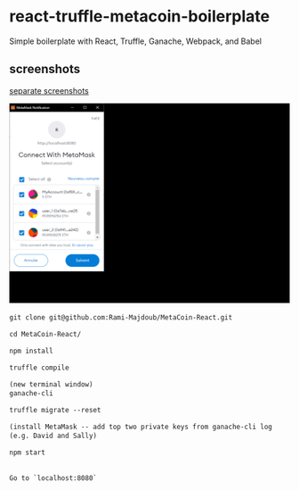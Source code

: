# react-truffle-metacoin-boilerplate
Simple boilerplate with React, Truffle, Ganache, Webpack, and Babel

## screenshots
[separate screenshots](screenshots)

![(./screenshots/ezgif.com-gif-maker.GIF)](./screenshots/ezgif.com-gif-maker.GIF)

```
git clone git@github.com:Rami-Majdoub/MetaCoin-React.git
```
```
cd MetaCoin-React/
```
```
npm install
```
```
truffle compile
```
```
(new terminal window)
ganache-cli
```
```
truffle migrate --reset
```
```
(install MetaMask -- add top two private keys from ganache-cli log (e.g. David and Sally)
```
```
npm start
```
```

Go to `localhost:8080`
